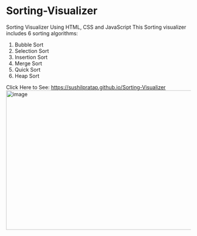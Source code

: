 # Sorting-Visualizer
Sorting Visualizer Using HTML, CSS and JavaScript
This Sorting visualizer includes 6 sorting algorithms:
1. Bubble Sort
2. Selection Sort
3. Insertion Sort
4. Merge Sort
5. Quick Sort
6. Heap Sort

Click Here to See: https://sushilpratap.github.io/Sorting-Visualizer
<img width="952" height="380" alt="image" src="https://github.com/user-attachments/assets/2281a44d-94fd-44da-8b13-b0f60a1a9546" />
   

